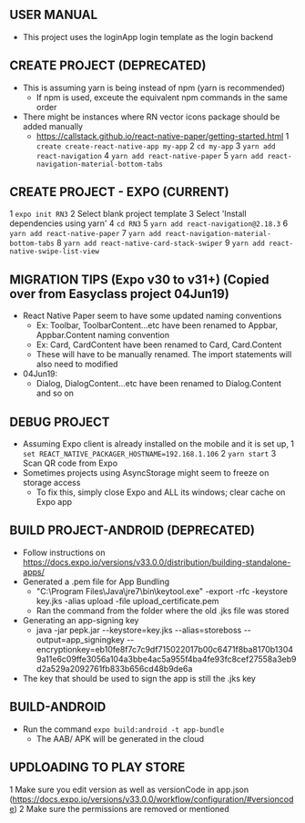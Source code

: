 ## USER MANUAL
* This project uses the loginApp login template as the login backend

## CREATE PROJECT (DEPRECATED)
* This is assuming yarn is being instead of npm (yarn is recommended)
    + If npm is used, exceute the equivalent npm commands in the same order
* There might be instances where RN vector icons package should be added manually
    + https://callstack.github.io/react-native-paper/getting-started.html
1 `create create-react-native-app my-app`
2 `cd my-app`
3 `yarn add react-navigation`
4 `yarn add react-native-paper`
5 `yarn add react-navigation-material-bottom-tabs`

## CREATE PROJECT - EXPO (CURRENT)
1 `expo init RN3`
2 Select blank project template
3 Select 'Install dependencies using yarn'
4 `cd RN3`
5 `yarn add react-navigation@2.18.3`
6 `yarn add react-native-paper`
7 `yarn add react-navigation-material-bottom-tabs`
8 `yarn add react-native-card-stack-swiper`
9 `yarn add react-native-swipe-list-view`

## MIGRATION TIPS (Expo v30 to v31+) (Copied over from Easyclass project 04Jun19)
* React Native Paper seem to have some updated naming conventions
    + Ex: Toolbar, ToolbarContent...etc have been renamed to Appbar, Appbar.Content naming convention
    + Ex: Card, CardContent have been renamed to Card, Card.Content
    + These will have to be manually renamed. The import statements will also need to modified
* 04Jun19:
    + Dialog, DialogContent...etc have been renamed to Dialog.Content and so on

## DEBUG PROJECT
* Assuming Expo client is already installed on the mobile and it is set up,
1 `set REACT_NATIVE_PACKAGER_HOSTNAME=192.168.1.106`
2 `yarn start`
3 Scan QR code from Expo
* Sometimes projects using AsyncStorage might seem to freeze on storage access
    + To fix this, simply close Expo and ALL its windows; clear cache on Expo app

## BUILD PROJECT-ANDROID (DEPRECATED)
* Follow instructions on https://docs.expo.io/versions/v33.0.0/distribution/building-standalone-apps/
* Generated a .pem file for App Bundling
    + "C:\Program Files\Java\jre7\bin\keytool.exe" -export -rfc -keystore key.jks -alias upload -file upload_certificate.pem
    + Ran the command from the folder where the old .jks file was stored
* Generating an app-signing key
	+ java -jar pepk.jar --keystore=key.jks --alias=storeboss --output=app_signingkey --encryptionkey=eb10fe8f7c7c9df715022017b00c6471f8ba8170b13049a11e6c09ffe3056a104a3bbe4ac5a955f4ba4fe93fc8cef27558a3eb9d2a529a2092761fb833b656cd48b9de6a
* The key that should be used to sign the app is still the .jks key

## BUILD-ANDROID
* Run the command `expo build:android -t app-bundle`
    + The AAB/ APK will be generated in the cloud

## UPDLOADING TO PLAY STORE
1 Make sure you edit version as well as versionCode in app.json (https://docs.expo.io/versions/v33.0.0/workflow/configuration/#versioncode)
2 Make sure the permissions are removed or mentioned